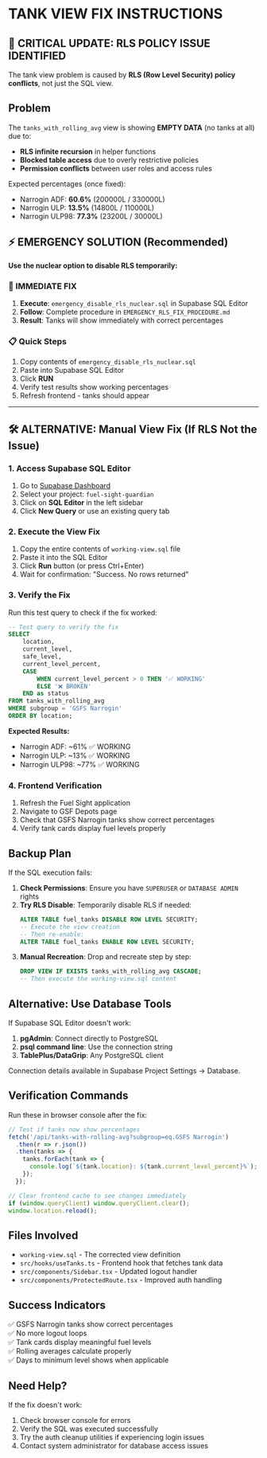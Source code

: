 # TANK VIEW FIX INSTRUCTIONS

## 🚨 CRITICAL UPDATE: RLS POLICY ISSUE IDENTIFIED

The tank view problem is caused by **RLS (Row Level Security) policy conflicts**, not just the SQL view.

## Problem
The `tanks_with_rolling_avg` view is showing **EMPTY DATA** (no tanks at all) due to:
- **RLS infinite recursion** in helper functions
- **Blocked table access** due to overly restrictive policies  
- **Permission conflicts** between user roles and access rules

Expected percentages (once fixed):
- Narrogin ADF: **60.6%** (200000L / 330000L)
- Narrogin ULP: **13.5%** (14800L / 110000L) 
- Narrogin ULP98: **77.3%** (23200L / 30000L)

## ⚡ EMERGENCY SOLUTION (Recommended)
**Use the nuclear option to disable RLS temporarily:**

### 🚨 IMMEDIATE FIX
1. **Execute**: `emergency_disable_rls_nuclear.sql` in Supabase SQL Editor
2. **Follow**: Complete procedure in `EMERGENCY_RLS_FIX_PROCEDURE.md`
3. **Result**: Tanks will show immediately with correct percentages

### 📋 Quick Steps
1. Copy contents of `emergency_disable_rls_nuclear.sql`
2. Paste into Supabase SQL Editor  
3. Click **RUN**
4. Verify test results show working percentages
5. Refresh frontend - tanks should appear

---

## 🛠️ ALTERNATIVE: Manual View Fix (If RLS Not the Issue)

### 1. Access Supabase SQL Editor
1. Go to [Supabase Dashboard](https://supabase.com/dashboard)
2. Select your project: `fuel-sight-guardian`
3. Click on **SQL Editor** in the left sidebar
4. Click **New Query** or use an existing query tab

### 2. Execute the View Fix
1. Copy the entire contents of `working-view.sql` file
2. Paste it into the SQL Editor
3. Click **Run** button (or press Ctrl+Enter)
4. Wait for confirmation: "Success. No rows returned"

### 3. Verify the Fix
Run this test query to check if the fix worked:

```sql
-- Test query to verify the fix
SELECT 
    location,
    current_level,
    safe_level,
    current_level_percent,
    CASE 
        WHEN current_level_percent > 0 THEN '✅ WORKING'
        ELSE '❌ BROKEN'
    END as status
FROM tanks_with_rolling_avg 
WHERE subgroup = 'GSFS Narrogin'
ORDER BY location;
```

**Expected Results:**
- Narrogin ADF: ~61% ✅ WORKING
- Narrogin ULP: ~13% ✅ WORKING  
- Narrogin ULP98: ~77% ✅ WORKING

### 4. Frontend Verification
1. Refresh the Fuel Sight application
2. Navigate to GSF Depots page
3. Check that GSFS Narrogin tanks show correct percentages
4. Verify tank cards display fuel levels properly

## Backup Plan
If the SQL execution fails:

1. **Check Permissions**: Ensure you have `SUPERUSER` or `DATABASE ADMIN` rights
2. **Try RLS Disable**: Temporarily disable RLS if needed:
   ```sql
   ALTER TABLE fuel_tanks DISABLE ROW LEVEL SECURITY;
   -- Execute the view creation
   -- Then re-enable:
   ALTER TABLE fuel_tanks ENABLE ROW LEVEL SECURITY;
   ```
3. **Manual Recreation**: Drop and recreate step by step:
   ```sql
   DROP VIEW IF EXISTS tanks_with_rolling_avg CASCADE;
   -- Then execute the working-view.sql content
   ```

## Alternative: Use Database Tools
If Supabase SQL Editor doesn't work:

1. **pgAdmin**: Connect directly to PostgreSQL
2. **psql command line**: Use the connection string
3. **TablePlus/DataGrip**: Any PostgreSQL client

Connection details available in Supabase Project Settings → Database.

## Verification Commands
Run these in browser console after the fix:

```javascript
// Test if tanks now show percentages
fetch('/api/tanks-with-rolling-avg?subgroup=eq.GSFS Narrogin')
  .then(r => r.json())
  .then(tanks => {
    tanks.forEach(tank => {
      console.log(`${tank.location}: ${tank.current_level_percent}%`);
    });
  });

// Clear frontend cache to see changes immediately
if (window.queryClient) window.queryClient.clear();
window.location.reload();
```

## Files Involved
- `working-view.sql` - The corrected view definition
- `src/hooks/useTanks.ts` - Frontend hook that fetches tank data
- `src/components/Sidebar.tsx` - Updated logout handler
- `src/components/ProtectedRoute.tsx` - Improved auth handling

## Success Indicators
✅ GSFS Narrogin tanks show correct percentages  
✅ No more logout loops  
✅ Tank cards display meaningful fuel levels  
✅ Rolling averages calculate properly  
✅ Days to minimum level shows when applicable  

## Need Help?
If the fix doesn't work:
1. Check browser console for errors
2. Verify the SQL was executed successfully
3. Try the auth cleanup utilities if experiencing login issues
4. Contact system administrator for database access issues